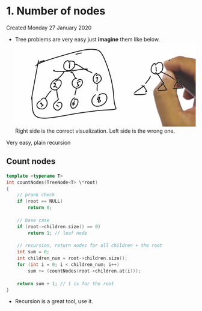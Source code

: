 # 1. Number of nodes
Created Monday 27 January 2020

- Tree problems are very easy just **imagine** them like below.
![](../../../../../../../assets/1._Number_of_nodes-image-1-5a3b87a9.png)
Right side is the correct visualization. Left side is the wrong one.

Very easy, plain recursion

## Count nodes
```cpp
template <typename T>
int countNodes(TreeNode<T> \*root)
{
    // prank check
    if (root == NULL)
        return 0;

    // base case
    if (root->children.size() == 0)
        return 1; // leaf node

    // recursion, return nodes for all children + the root
    int sum = 0;
    int children_num = root->children.size();
    for (int i = 0; i < children_num; i++)
        sum += (countNodes(root->children.at(i)));

    return sum + 1; // 1 is for the root
}
```

- Recursion is a great tool, use it.
